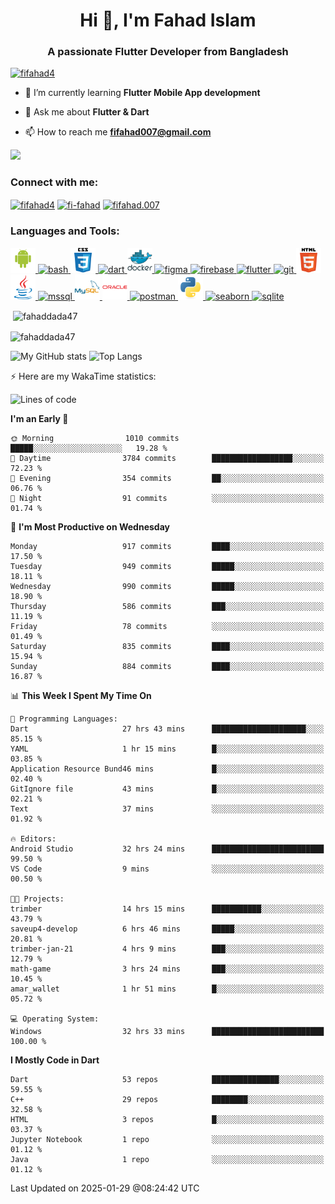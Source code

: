 <h1 align="center">Hi 👋, I'm Fahad Islam</h1>
<h3 align="center">A passionate Flutter Developer from Bangladesh</h3>

<p align="left"> <a href="https://twitter.com/fifahad4" target="blank"><img src="https://img.shields.io/twitter/follow/fifahad4?logo=twitter&style=for-the-badge" alt="fifahad4" /></a> </p>

- 🌱 I’m currently learning **Flutter Mobile App development**

- 💬 Ask me about **Flutter & Dart**

- 📫 How to reach me **fifahad007@gmail.com**

![](https://komarev.com/ghpvc/?username=Fahaddada47&color=blueviolet&style=for-the-badge)

<h3 align="left">Connect with me:</h3>
<p align="left">
<a href="https://twitter.com/fifahad4" target="blank"><img align="center" src="https://raw.githubusercontent.com/rahuldkjain/github-profile-readme-generator/master/src/images/icons/Social/twitter.svg" alt="fifahad4" height="30" width="40" /></a>
<a href="https://linkedin.com/in/fi-fahad" target="blank"><img align="center" src="https://raw.githubusercontent.com/rahuldkjain/github-profile-readme-generator/master/src/images/icons/Social/linked-in-alt.svg" alt="fi-fahad" height="30" width="40" /></a>
<a href="https://fb.com/fifahad.007" target="blank"><img align="center" src="https://raw.githubusercontent.com/rahuldkjain/github-profile-readme-generator/master/src/images/icons/Social/facebook.svg" alt="fifahad.007" height="30" width="40" /></a>
</p>

<h3 align="left">Languages and Tools:</h3>
<p align="left"> <a href="https://developer.android.com" target="_blank" rel="noreferrer"> <img src="https://raw.githubusercontent.com/devicons/devicon/master/icons/android/android-original-wordmark.svg" alt="android" width="40" height="40"/> </a> <a href="https://www.gnu.org/software/bash/" target="_blank" rel="noreferrer"> <img src="https://www.vectorlogo.zone/logos/gnu_bash/gnu_bash-icon.svg" alt="bash" width="40" height="40"/> </a> <a href="https://www.w3schools.com/css/" target="_blank" rel="noreferrer"> <img src="https://raw.githubusercontent.com/devicons/devicon/master/icons/css3/css3-original-wordmark.svg" alt="css3" width="40" height="40"/> </a> <a href="https://dart.dev" target="_blank" rel="noreferrer"> <img src="https://www.vectorlogo.zone/logos/dartlang/dartlang-icon.svg" alt="dart" width="40" height="40"/> </a> <a href="https://www.docker.com/" target="_blank" rel="noreferrer"> <img src="https://raw.githubusercontent.com/devicons/devicon/master/icons/docker/docker-original-wordmark.svg" alt="docker" width="40" height="40"/> </a> <a href="https://www.figma.com/" target="_blank" rel="noreferrer"> <img src="https://www.vectorlogo.zone/logos/figma/figma-icon.svg" alt="figma" width="40" height="40"/> </a> <a href="https://firebase.google.com/" target="_blank" rel="noreferrer"> <img src="https://www.vectorlogo.zone/logos/firebase/firebase-icon.svg" alt="firebase" width="40" height="40"/> </a> <a href="https://flutter.dev" target="_blank" rel="noreferrer"> <img src="https://www.vectorlogo.zone/logos/flutterio/flutterio-icon.svg" alt="flutter" width="40" height="40"/> </a> <a href="https://git-scm.com/" target="_blank" rel="noreferrer"> <img src="https://www.vectorlogo.zone/logos/git-scm/git-scm-icon.svg" alt="git" width="40" height="40"/> </a> <a href="https://www.w3.org/html/" target="_blank" rel="noreferrer"> <img src="https://raw.githubusercontent.com/devicons/devicon/master/icons/html5/html5-original-wordmark.svg" alt="html5" width="40" height="40"/> </a> <a href="https://www.java.com" target="_blank" rel="noreferrer"> <img src="https://raw.githubusercontent.com/devicons/devicon/master/icons/java/java-original.svg" alt="java" width="40" height="40"/> </a> <a href="https://www.microsoft.com/en-us/sql-server" target="_blank" rel="noreferrer"> <img src="https://www.svgrepo.com/show/303229/microsoft-sql-server-logo.svg" alt="mssql" width="40" height="40"/> </a> <a href="https://www.mysql.com/" target="_blank" rel="noreferrer"> <img src="https://raw.githubusercontent.com/devicons/devicon/master/icons/mysql/mysql-original-wordmark.svg" alt="mysql" width="40" height="40"/> </a> <a href="https://www.oracle.com/" target="_blank" rel="noreferrer"> <img src="https://raw.githubusercontent.com/devicons/devicon/master/icons/oracle/oracle-original.svg" alt="oracle" width="40" height="40"/> </a> <a href="https://postman.com" target="_blank" rel="noreferrer"> <img src="https://www.vectorlogo.zone/logos/getpostman/getpostman-icon.svg" alt="postman" width="40" height="40"/> </a> <a href="https://www.python.org" target="_blank" rel="noreferrer"> <img src="https://raw.githubusercontent.com/devicons/devicon/master/icons/python/python-original.svg" alt="python" width="40" height="40"/> </a> <a href="https://seaborn.pydata.org/" target="_blank" rel="noreferrer"> <img src="https://seaborn.pydata.org/_images/logo-mark-lightbg.svg" alt="seaborn" width="40" height="40"/> </a> <a href="https://www.sqlite.org/" target="_blank" rel="noreferrer"> <img src="https://www.vectorlogo.zone/logos/sqlite/sqlite-icon.svg" alt="sqlite" width="40" height="40"/> </a> </p>

<p>&nbsp;<img align="center" src="https://github-readme-stats.vercel.app/api?username=fahaddada47&show_icons=true&locale=en" alt="fahaddada47" /></p>

<p><img align="center" src="https://github-readme-streak-stats.herokuapp.com/?user=fahaddada47&theme=dark" alt="fahaddada47" /></p>


![My GitHub stats](https://github-readme-stats.vercel.app/api?username=Fahaddada47&show_icons=true&theme=radical)
![Top Langs](https://github-readme-stats.vercel.app/api/top-langs/?username=Fahaddada47&layout=donut)


⚡ Here are my WakaTime statistics:

<!--START_SECTION:waka-->
![Lines of code](https://img.shields.io/badge/From%20Hello%20World%20I%27ve%20Written-1.9%20million%20lines%20of%20code-blue)

**I'm an Early 🐤** 

```text
🌞 Morning                1010 commits        █████░░░░░░░░░░░░░░░░░░░░   19.28 % 
🌆 Daytime                3784 commits        ██████████████████░░░░░░░   72.23 % 
🌃 Evening                354 commits         ██░░░░░░░░░░░░░░░░░░░░░░░   06.76 % 
🌙 Night                  91 commits          ░░░░░░░░░░░░░░░░░░░░░░░░░   01.74 % 
```
📅 **I'm Most Productive on Wednesday** 

```text
Monday                   917 commits         ████░░░░░░░░░░░░░░░░░░░░░   17.50 % 
Tuesday                  949 commits         █████░░░░░░░░░░░░░░░░░░░░   18.11 % 
Wednesday                990 commits         █████░░░░░░░░░░░░░░░░░░░░   18.90 % 
Thursday                 586 commits         ███░░░░░░░░░░░░░░░░░░░░░░   11.19 % 
Friday                   78 commits          ░░░░░░░░░░░░░░░░░░░░░░░░░   01.49 % 
Saturday                 835 commits         ████░░░░░░░░░░░░░░░░░░░░░   15.94 % 
Sunday                   884 commits         ████░░░░░░░░░░░░░░░░░░░░░   16.87 % 
```


📊 **This Week I Spent My Time On** 

```text
💬 Programming Languages: 
Dart                     27 hrs 43 mins      █████████████████████░░░░   85.15 % 
YAML                     1 hr 15 mins        █░░░░░░░░░░░░░░░░░░░░░░░░   03.85 % 
Application Resource Bund46 mins             █░░░░░░░░░░░░░░░░░░░░░░░░   02.40 % 
GitIgnore file           43 mins             █░░░░░░░░░░░░░░░░░░░░░░░░   02.21 % 
Text                     37 mins             ░░░░░░░░░░░░░░░░░░░░░░░░░   01.92 % 

🔥 Editors: 
Android Studio           32 hrs 24 mins      █████████████████████████   99.50 % 
VS Code                  9 mins              ░░░░░░░░░░░░░░░░░░░░░░░░░   00.50 % 

🐱‍💻 Projects: 
trimber                  14 hrs 15 mins      ███████████░░░░░░░░░░░░░░   43.79 % 
saveup4-develop          6 hrs 46 mins       █████░░░░░░░░░░░░░░░░░░░░   20.81 % 
trimber-jan-21           4 hrs 9 mins        ███░░░░░░░░░░░░░░░░░░░░░░   12.79 % 
math-game                3 hrs 24 mins       ███░░░░░░░░░░░░░░░░░░░░░░   10.45 % 
amar_wallet              1 hr 51 mins        █░░░░░░░░░░░░░░░░░░░░░░░░   05.72 % 

💻 Operating System: 
Windows                  32 hrs 33 mins      █████████████████████████   100.00 % 
```

**I Mostly Code in Dart** 

```text
Dart                     53 repos            ███████████████░░░░░░░░░░   59.55 % 
C++                      29 repos            ████████░░░░░░░░░░░░░░░░░   32.58 % 
HTML                     3 repos             █░░░░░░░░░░░░░░░░░░░░░░░░   03.37 % 
Jupyter Notebook         1 repo              ░░░░░░░░░░░░░░░░░░░░░░░░░   01.12 % 
Java                     1 repo              ░░░░░░░░░░░░░░░░░░░░░░░░░   01.12 % 
```




 Last Updated on 2025-01-29 @08:24:42 UTC
<!--END_SECTION:waka-->
